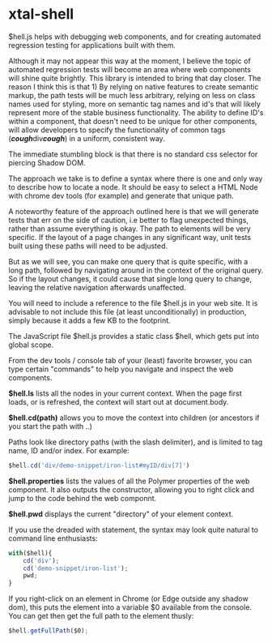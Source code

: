 # xtal-shell

$hell.js helps with debugging web components, and for creating automated regression testing for applications built with them.

Although it may not appear this way at the moment, I believe the topic of automated regression tests will become an area where web components will shine quite brightly.  This library is intended to bring that day closer.  The reason I think this is that 1)  By relying on native features to create semantic markup, the path tests will be much less arbitrary, relying on less on class names used for styling, more on semantic tag names and id's that will likely  represent more of the stable business functionality.  The ability to define ID's within a component, that doesn't need to be unique for other components, will allow developers to specify the functionality of common tags (***cough***div***cough***) in a uniform, consistent way.

The immediate stumbling block is that there is no standard css selector for piercing Shadow DOM.  

The approach we take is to define a syntax where there is one and only way to describe how to locate a node.  It should be easy to select a HTML Node with chrome dev tools (for example) and generate that unique path.

A noteworthy feature of the approach outlined here is that we will generate tests that err on the side of caution, i.e better to flag unexpected things, rather than assume everything is okay.   The path to elements will be very specific.  If the layout of a page changes in any significant way, unit tests built using these paths will need to be adjusted.

But as we will see, you can make one query that is quite specific, with a long path, followed by navigating around in the context of the original query.  So if the layout changes, it could cause that single long query to change, leaving the relative navigation afterwards unaffected.

You will need to include a reference to the file $hell.js in your web site.  It is advisable to not include this file (at least unconditionally) in production, simply because it adds a few KB to the footprint.

The JavaScript file $hell.js provides a static class $hell, which gets put into global scope.

From the dev tools / console tab of your (least) favorite browser, you can type certain "commands" to help you navigate and inspect the web components.

**$hell.ls** lists all the nodes in your current context.  When the page first loads, or is refreshed, the context will start out at document.body.

**$hell.cd(path)** allows you to move the context into children (or ancestors if you start the path with ..)

Paths look like directory paths (with the slash delimiter), and is limited to tag name, ID and/or index.  For example:

```JavaScript
$hell.cd('div/demo-snippet/iron-list#myID/div[7]')
```

**$hell.properties** lists the values of all the Polymer properties of the web component. It also outputs the constructor, allowing you to right click and jump to the code behind the web componnt.

**$hell.pwd** displays the current "directory" of your element context.

If you use the dreaded with statement, the syntax may look quite natural to command line enthusiasts:

```JavaScript
with($hell){
    cd('div');
    cd('demo-snippet/iron-list');
    pwd;
}
```

If you right-click on an element in Chrome (or Edge outside any shadow dom), this puts the element into a variable $0 available from the console.  You can get then get the full path to the element thusly:

```JavaScript
$hell.getFullPath($0);
```
